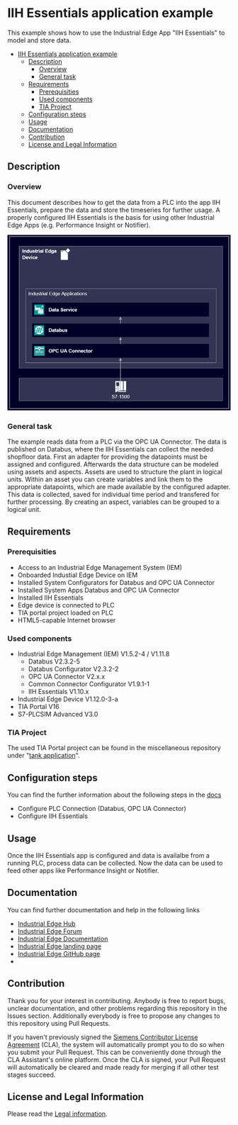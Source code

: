 # IIH Essentials application example

This example shows how to use the Industrial Edge App "IIH Essentials" to model and store data.

- [IIH Essentials application example](#iih-essentials-application-example)
  - [Description](#description)
    - [Overview](#overview)
    - [General task](#general-task)
  - [Requirements](#requirements)
    - [Prerequisities](#prerequisities)
    - [Used components](#used-components)
    - [TIA Project](#tia-project)
  - [Configuration steps](#configuration-steps)
  - [Usage](#usage)
  - [Documentation](#documentation)
  - [Contribution](#contribution)
  - [License and Legal Information](#license-and-legal-information)


## Description

### Overview

This document describes how to get the data from a PLC into the app IIH Essentials, prepare the data and store the timeseries for further usage.
A properly configured IIH Essentials is the basis for using other Industrial Edge Apps (e.g. Performance Insight or Notifier).

![overview](docs/graphics/Overview.PNG)

### General task

The example reads data from a PLC via the OPC UA Connector.
The data is published on Databus, where the IIH Essentials can collect the needed shopfloor data.
First an adapter for providing the datapoints must be assigned and configured.
Afterwards the data structure can be modeled using assets and aspects.
Assets are used to structure the plant in logical units.
Within an asset you can create variables and link them to the appropriate datapoints, which are made available by the configured adapter.
This data is collected, saved for individual time period and transfered for further processing.
By creating an aspect, variables can be grouped to a logical unit.

## Requirements

###  Prerequisities

- Access to an Industrial Edge Management System (IEM)
- Onboarded Industial Edge Device on IEM
- Installed System Configurators for Databus and OPC UA Connector
- Installed System Apps Databus and OPC UA Connector
- Installed IIH Essentials
- Edge device is connected to PLC
- TIA portal project loaded on PLC
- HTML5-capable Internet browser

### Used components

- Industrial Edge Management (IEM) V1.5.2-4 / V1.11.8
  - Databus V2.3.2-5
  - Databus Configurator V2.3.2-2
  - OPC UA Connector V2.x.x
  - Common Connector Configurator V1.9.1-1
  - IIH Essentials V1.10.x
- Industrial Edge Device V1.12.0-3-a
- TIA Portal V16
- S7-PLCSIM Advanced V3.0

### TIA Project

The used TIA Portal project can be found in the miscellaneous repository under "[tank application](https://github.com/industrial-edge/miscellaneous/tree/main/tank%20application)".

## Configuration steps

You can find the further information about the following steps in the [docs](docs/Installation.md)
- Configure PLC Connection (Databus, OPC UA Connector)
- Configure IIH Essentials

## Usage

Once the IIH Essentials app is configured and data is availalbe from a running PLC, process data can be collected.
Now the data can be used to feed other apps like Performance Insight or Notifier.

## Documentation

You can find further documentation and help in the following links

- [Industrial Edge Hub](https://iehub.eu1.edge.siemens.cloud/#/documentation)
- [Industrial Edge Forum](https://forum.industrial-edge.siemens.cloud)
- [Industrial Edge Documentation](https://docs.industrial-edge.siemens.cloud/)
- [Industrial Edge landing page](https://new.siemens.com/global/en/products/automation/topic-areas/industrial-edge/simatic-edge.html)
- [Industrial Edge GitHub page](https://github.com/industrial-edge)
- 
## Contribution

Thank you for your interest in contributing. Anybody is free to report bugs, unclear documentation, and other problems regarding this repository in the Issues section.
Additionally everybody is free to propose any changes to this repository using Pull Requests.

If you haven't previously signed the [Siemens Contributor License Agreement](https://cla-assistant.io/industrial-edge/) (CLA), the system will automatically prompt you to do so when you submit your Pull Request. This can be conveniently done through the CLA Assistant's online platform.
Once the CLA is signed, your Pull Request will automatically be cleared and made ready for merging if all other test stages succeed.

## License and Legal Information

Please read the [Legal information](LICENSE.md).
